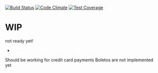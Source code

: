 [![Build Status](https://travis-ci.org/gui-gui/omnipay-payu-brazil.svg?branch=master)](https://travis-ci.org/gui-gui/omnipay-payu-brazil)
[![Code Climate](https://codeclimate.com/github/gui-gui/omnipay-payu-brazil/badges/gpa.svg)](https://codeclimate.com/github/gui-gui/omnipay-payu-brazil)
[![Test Coverage](https://codeclimate.com/github/gui-gui/omnipay-payu-brazil/badges/coverage.svg)](https://codeclimate.com/github/gui-gui/omnipay-payu-brazil/coverage)


# WIP  

not ready yet!

-

Should be working for credit card payments
Boletos are not implemented yet
